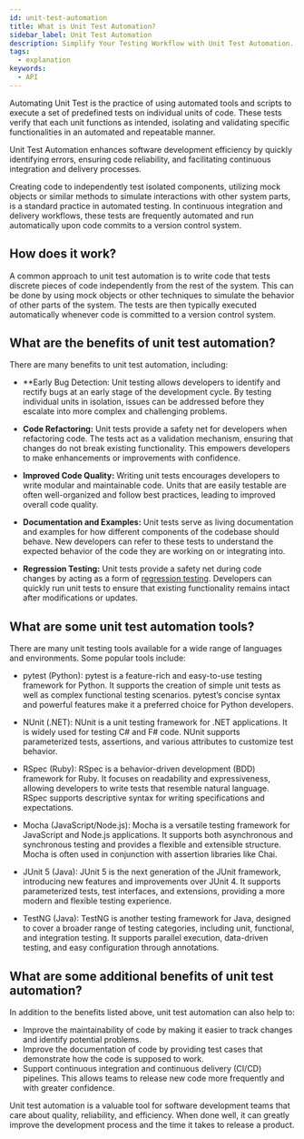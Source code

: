 ```yaml
---
id: unit-test-automation
title: What is Unit Test Automation?
sidebar_label: Unit Test Automation
description: Simplify Your Testing Workflow with Unit Test Automation. Streamline processes for efficient and effective software testing.
tags:
  - explanation
keywords:
  - API
---
```

Automating Unit Test is the practice of using automated tools and scripts to execute a set of predefined tests on individual units of code. These tests verify that each unit functions as intended, isolating and validating specific functionalities in an automated and repeatable manner. 

Unit Test Automation enhances software development efficiency by quickly identifying errors, ensuring code reliability, and facilitating continuous integration and delivery processes.

Creating code to independently test isolated components, utilizing mock objects or similar methods to simulate interactions with other system parts, is a standard practice in automated testing. In continuous integration and delivery workflows, these tests are frequently automated and run automatically upon code commits to a version control system.

## How does it work?

A common approach to unit test automation is to write code that tests discrete pieces of code independently from the rest of the system. This can be done by using mock objects or other techniques to simulate the behavior of other parts of the system. The tests are then typically executed automatically whenever code is committed to a version control system.

## What are the benefits of unit test automation?

There are many benefits to unit test automation, including:

- **Early Bug Detection:
Unit testing allows developers to identify and rectify bugs at an early stage of the development cycle. By testing individual units in isolation, issues can be addressed before they escalate into more complex and challenging problems.

- **Code Refactoring:** Unit tests provide a safety net for developers when refactoring code. The tests act as a validation mechanism, ensuring that changes do not break existing functionality. This empowers developers to make enhancements or improvements with confidence.

- **Improved Code Quality:** Writing unit tests encourages developers to write modular and maintainable code. Units that are easily testable are often well-organized and follow best practices, leading to improved overall code quality.

- **Documentation and Examples:** Unit tests serve as living documentation and examples for how different components of the codebase should behave. New developers can refer to these tests to understand the expected behavior of the code they are working on or integrating into.

- **Regression Testing:** Unit tests provide a safety net during code changes by acting as a form of [regression testing](https://keploy.io/docs/concepts/reference/glossary/regression-testing). Developers can quickly run unit tests to ensure that existing functionality remains intact after modifications or updates.

## What are some unit test automation tools?

There are many unit testing tools available for a wide range of languages and environments. Some popular tools include:

- pytest (Python): pytest is a feature-rich and easy-to-use testing framework for Python. It supports the creation of simple unit tests as well as complex functional testing scenarios. pytest’s concise syntax and powerful features make it a preferred choice for Python developers.

- NUnit (.NET): NUnit is a unit testing framework for .NET applications. It is widely used for testing C# and F# code. NUnit supports parameterized tests, assertions, and various attributes to customize test behavior.

- RSpec (Ruby): RSpec is a behavior-driven development (BDD) framework for Ruby. It focuses on readability and expressiveness, allowing developers to write tests that resemble natural language. RSpec supports descriptive syntax for writing specifications and expectations.

- Mocha (JavaScript/Node.js): Mocha is a versatile testing framework for JavaScript and Node.js applications. It supports both asynchronous and synchronous testing and provides a flexible and extensible structure. Mocha is often used in conjunction with assertion libraries like Chai.

- JUnit 5 (Java): JUnit 5 is the next generation of the JUnit framework, introducing new features and improvements over JUnit 4. It supports parameterized tests, test interfaces, and extensions, providing a more modern and flexible testing experience.

- TestNG (Java): TestNG is another testing framework for Java, designed to cover a broader range of testing categories, including unit, functional, and integration testing. It supports parallel execution, data-driven testing, and easy configuration through annotations.


## What are some additional benefits of unit test automation?

In addition to the benefits listed above, unit test automation can also help to:

- Improve the maintainability of code by making it easier to track changes and identify potential problems.
- Improve the documentation of code by providing test cases that demonstrate how the code is supposed to work.
- Support continuous integration and continuous delivery (CI/CD) pipelines. This allows teams to release new code more frequently and with greater confidence.

Unit test automation is a valuable tool for software development teams that care about quality, reliability, and efficiency. When done well, it can greatly improve the development process and the time it takes to release a product.
